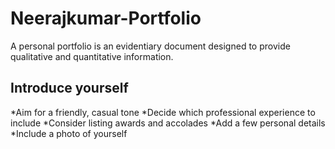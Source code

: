 # Neerajkumar-Portfolio

A personal portfolio is an evidentiary document designed to provide qualitative and quantitative information.



## Introduce yourself
*Aim for a friendly, casual tone
*Decide which professional experience to include
*Consider listing awards and accolades
*Add a few personal details
*Include a photo of yourself
